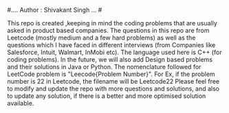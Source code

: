 #.... Author : Shivakant Singh ... #




This repo is created ,keeping in mind the coding problems that are usually asked in product based companies. The questions in this repo are from Leetcode (mostly medium and a few hard problems) as well as the questions which I have faced in different interviews (from Companies like Salesforce, Intuit, Walmart, InMobi etc).
The language used here is C++ (for coding problems). In the future, we will also add Design based problems and their solutions in Java or Python.
The nomenclature followed for LeetCode problem is "Leecode{Problem Number}". For Ex, if the problem number is 22 in Leetcode, the filename will be Leetcode22
Please feel free to modify and update the repo with more questions and solutions, and also to update any solution, if there is a better and more optimised solution available. 
